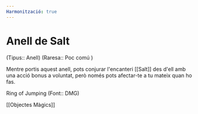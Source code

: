 ```yaml
---
Harmonització: true
---
```

# Anell de Salt

(Tipus:: Anell) (Raresa:: Poc comú )

Mentre portis aquest anell, pots conjurar l'encanteri [[Salt]] des d'ell amb una acció bonus a voluntat, però només pots afectar-te a tu mateix quan ho fas.

Ring of Jumping (Font:: DMG)

[[Objectes Màgics]]